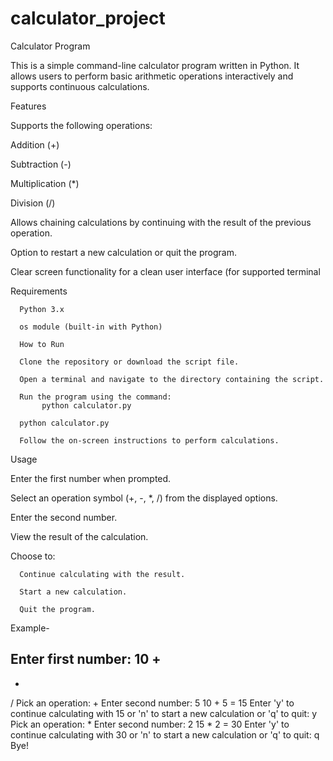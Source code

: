 # calculator_project

Calculator Program

This is a simple command-line calculator program written in Python. It allows users to perform basic arithmetic operations interactively and supports continuous calculations.



Features

  Supports the following operations:
  
  Addition (+)
  
  Subtraction (-)
  
  Multiplication (*)
  
  Division (/)
  
  Allows chaining calculations by continuing with the result of the previous operation.
  
  Option to restart a new calculation or quit the program.
  
  Clear screen functionality for a clean user interface (for supported terminal


Requirements

      Python 3.x
      
      os module (built-in with Python)
      
      How to Run
      
      Clone the repository or download the script file.
      
      Open a terminal and navigate to the directory containing the script.
      
      Run the program using the command:
           python calculator.py
      
      python calculator.py
      
      Follow the on-screen instructions to perform calculations. 


Usage

Enter the first number when prompted.

Select an operation symbol (+, -, *, /) from the displayed options.

Enter the second number.

View the result of the calculation.

Choose to:

      Continue calculating with the result.
      
      Start a new calculation.
      
      Quit the program.

Example-

Enter first number: 10
+
-
*
/
Pick an operation: +
Enter second number: 5
10 + 5 = 15
Enter 'y' to continue calculating with 15 or 'n' to start a new calculation or 'q' to quit: y
Pick an operation: *
Enter second number: 2
15 * 2 = 30
Enter 'y' to continue calculating with 30 or 'n' to start a new calculation or 'q' to quit: q
Bye!

